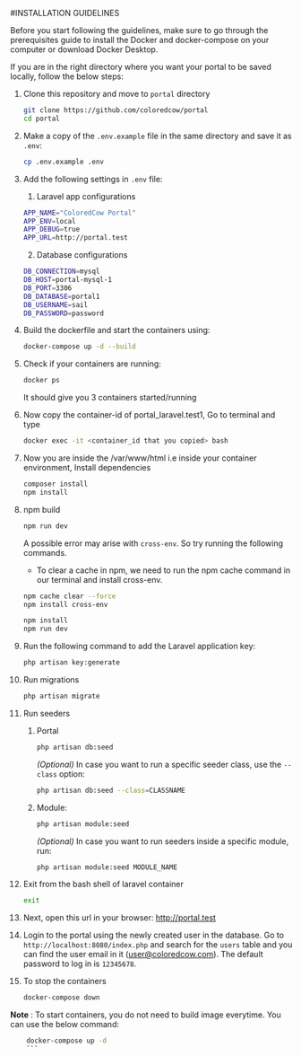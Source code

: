 #INSTALLATION GUIDELINES

Before you start following the guidelines, make sure to go through the prerequisites guide to install the Docker and docker-compose on your computer or download Docker Desktop.

If you are in the right directory where you want your portal to be saved locally, follow the below steps:

1. Clone this repository and move to `portal` directory
   ```sh
   git clone https://github.com/coloredcow/portal
   cd portal
   ```

2. 
	Make a copy of the `.env.example` file in the same directory and save it as `.env`:
     ```sh
    cp .env.example .env	
	```

3.  Add the following settings in `.env` file:
    1. Laravel app configurations
    ```sh
    APP_NAME="ColoredCow Portal"
    APP_ENV=local
    APP_DEBUG=true
    APP_URL=http://portal.test
    ```

    2. Database configurations

    ```sh
    DB_CONNECTION=mysql
    DB_HOST=portal-mysql-1
    DB_PORT=3306
    DB_DATABASE=portal1
    DB_USERNAME=sail
    DB_PASSWORD=password
    ```
	
4. 
	Build the dockerfile and start the containers using:
	```sh
	docker-compose up -d --build
	```
  
5. Check if your containers are running:
  	 ```sh
  	 docker ps
  	 ```
  	 It should give you 3 containers started/running
  	 
6. Now copy the container-id of portal_laravel.test1,
     Go to terminal and type
	```sh
 	docker exec -it <container_id that you copied> bash
   	```   
7. Now you are inside the /var/www/html i.e inside your container environment,
     Install dependencies
   ```sh
   composer install
   npm install
   ```

8. npm build
   ```sh
   npm run dev
   ```
    A possible error may arise with `cross-env`. So try running the following commands.
    - To clear a cache in npm, we need to run the npm cache command in our terminal and install cross-env.
   ```sh
   npm cache clear --force
   npm install cross-env

   npm install
   npm run dev
   ```

9. Run the following command to add the Laravel application key:
   ```sh
   php artisan key:generate
   ```

10. Run migrations
    ```sh
    php artisan migrate
    ```

11. Run seeders
    1. Portal
        ```sh
        php artisan db:seed
        ```
        _(Optional)_ In case you want to run a specific seeder class, use the ```--class``` option:
        ```sh
        php artisan db:seed --class=CLASSNAME
        ```
    2. Module:
        ```sh
        php artisan module:seed
        ```
        _(Optional)_ In case you want to run seeders inside a specific module, run:
        ```sh
        php artisan module:seed MODULE_NAME
        ```

12. Exit from the bash shell of laravel container
    ```sh
    exit
    ```
13. Next, open this url in your browser: http://portal.test
14. Login to the portal using the newly created user in the database. Go to `http://localhost:8080/index.php` and search for the `users` table and you can find the user email in it (user@coloredcow.com). The default password to log in is `12345678`.

15. To stop the containers
	```sh
    docker-compose down
    ```

**Note** :  To start containers, you do not need to build image everytime. You can use the below command:

```sh
    docker-compose up -d
    ```

